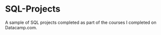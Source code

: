 # SQL-Projects
A sample of SQL projects completed as part of the courses I completed on Datacamp.com.
